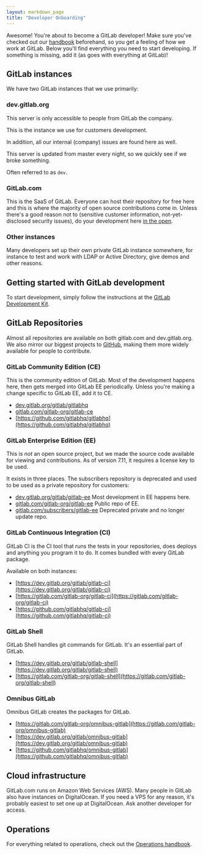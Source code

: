 ```yaml
---
layout: markdown_page
title: "Developer Onboarding"
---
```


Awesome! You're about to become a GitLab developer!
Make sure you've checked out our [handbook] beforehand, so you get a feeling
of how we work at GitLab. Below you'll find everything you need to start developing.
If something is missing, add it (as goes with everything at GitLab)!

## GitLab instances

We have two GitLab instances that we use primarily:

### dev.gitlab.org

This server is only accessible to people from GitLab the company.

This is the instance we use for customers development.

In addition, all our internal (company) issues are found here as well.

This server is updated from master every night, so we quickly see if we broke something.

Often referred to as `dev`.

### GitLab.com

This is the SaaS of GitLab. Everyone can host their repository for free here
and this is where the majority of open source contributions come in.
Unless there's a good reason not to (sensitive customer information,
not-yet-disclosed security issues), do your development here [in the
open](https://about.gitlab.com/2015/08/03/almost-everything-we-do-is-now-open/).

### Other instances

Many developers set up their own private GitLab instance somewhere, for instance
to test and work with LDAP or Active Directory, give demos and other reasons.

## Getting started with GitLab development

To start development, simply follow the instructions at the
[GitLab Development Kit](https://gitlab.com/gitlab-org/gitlab-development-kit).

## GitLab Repositories

Almost all repositories are available on both gitlab.com and dev.gitlab.org. We
also mirror our biggest projects to [GitHub](https://github.com/gitlabhq),
making them more widely available for people to contribute.

### GitLab Community Edition (CE)

This is the community edition of GitLab. Most of the development happens here,
then gets merged into GitLab EE periodically. Unless you're making a change
specific to GitLab EE, add it to CE.

- [dev.gitlab.org/gitlab/gitlabhq]
- [gitlab.com/gitlab-org/gitlab-ce]
- [https://github.com/gitlabhq/gitlabhq](https://github.com/gitlabhq/gitlabhq)

### GitLab Enterprise Edition (EE)

This is _not_ an open source project, but we made the source code available for
viewing and contributions. As of version 7.11, it requires a license key to be
used.

It exists in three places. The subscribers repository is deprecated and used to be
used as a private repository for customers:

- [dev.gitlab.org/gitlab/gitlab-ee] Most development in EE happens here.
- [gitlab.com/gitlab-org/gitlab-ee] Public repo of EE.
- [gitlab.com/subscribers/gitlab-ee] Deprecated private and no longer update repo.

### GitLab Continuous Integration (CI)

GitLab CI is the CI tool that runs the tests in your repositories, does deploys
and anything you program it to do. It comes bundled with every GitLab package.

Available on both instances:

- [https://dev.gitlab.org/gitlab/gitlab-ci](https://dev.gitlab.org/gitlab/gitlab-ci)
- [https://gitlab.com/gitlab-org/gitlab-ci](https://gitlab.com/gitlab-org/gitlab-ci)
- [https://github.com/gitlabhq/gitlab-ci](https://github.com/gitlabhq/gitlab-ci)

### GitLab Shell

GitLab Shell handles git commands for GitLab. It's an essential part of GitLab.

- [https://dev.gitlab.org/gitlab/gitlab-shell](https://dev.gitlab.org/gitlab/gitlab-shell)
- [https://gitlab.com/gitlab-org/gitlab-shell](https://gitlab.com/gitlab-org/gitlab-shell)

### Omnibus GitLab

Omnibus GitLab creates the packages for GitLab.

- [https://gitlab.com/gitlab-org/omnibus-gitlab](https://gitlab.com/gitlab-org/omnibus-gitlab)
- [https://dev.gitlab.org/gitlab/omnibus-gitlab](https://dev.gitlab.org/gitlab/omnibus-gitlab)
- [https://github.com/gitlabhq/omnibus-gitlab](https://github.com/gitlabhq/omnibus-gitlab)

## Cloud infrastructure

GitLab.com runs on Amazon Web Services (AWS). Many people in GitLab also have
instances on DigitalOcean. If you need a VPS for any reason, it's probably easiest
to set one up at DigitalOcean. Ask another developer for access.

## Operations

For everything related to operations, check out the
[Operations handbook](https://about.gitlab.com/handbook/operations).


[handbook]: https://about.gitlab.com/handbook
[dev.gitlab.org/gitlab/gitlabhq]: https://dev.gitlab.org/gitlab/gitlabhq
[gitlab.com/gitlab-org/gitlab-ce]: https://gitlab.com/gitlab-org/gitlab-ce
[dev.gitlab.org/gitlab/gitlab-ee]: https://dev.gitlab.org/gitlab/gitlab-ee
[gitlab.com/gitlab-org/gitlab-ee]: https://gitlab.com/gitlab-org/gitlab-ee
[gitlab.com/subscribers/gitlab-ee]: https://gitlab.com/subscribers/gitlab-ee